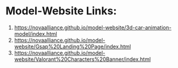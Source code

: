 # Model-Website Links:
 1. https://novaalliance.github.io/model-website/3d-car-animation-model/index.html
 2. https://novaalliance.github.io/model-website/Gsap%20Landing%20Page/index.html
 3. https://novaalliance.github.io/model-website/Valorant%20Characters%20Banner/index.html
